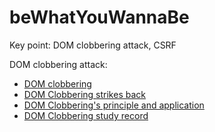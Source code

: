 # beWhatYouWannaBe

Key point: DOM clobbering attack, CSRF

DOM clobbering attack:
* [DOM clobbering](https://portswigger.net/web-security/dom-based/dom-clobbering)
* [DOM Clobbering strikes back](https://portswigger.net/research/dom-clobbering-strikes-back)
* [DOM Clobbering's principle and application](https://cloud.tencent.com/developer/article/1808582)
* [DOM Clobbering study record](https://ljdd520.github.io/2020/03/14/DOM-Clobbering%E5%AD%A6%E4%B9%A0%E8%AE%B0%E5%BD%95/)